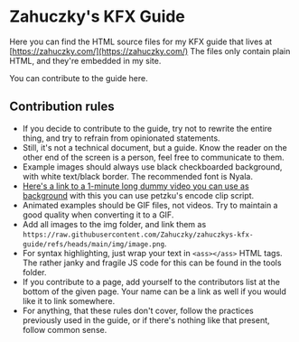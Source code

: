 # Zahuczky's KFX Guide
Here you can find the HTML source files for my KFX guide that lives at [https://zahuczky.com/](https://zahuczky.com/)
The files only contain plain HTML, and they're embedded in my site.

You can contribute to the guide here.
## Contribution rules
- If you decide to contribute to the guide, try not to rewrite the entire thing, and try to refrain from opinionated statements.
- Still, it's not a technical document, but a guide. Know the reader on the other end of the screen is a person, feel free to communicate to them.
- Example images should always use black checkboarded background, with white text/black border. The recommended font is Nyala. 
- [Here's a link to a 1-minute long dummy video you can use as background](https://files.catbox.moe/zyzj6l.mp4) with this you can use petzku's encode clip script.
- Animated examples should be GIF files, not videos. Try to maintain a good quality when converting it to a GIF.
- Add all images to the img folder, and link them as `https://raw.githubusercontent.com/Zahuczky/zahuczkys-kfx-guide/refs/heads/main/img/image.png`. 
- For syntax highlighting, just wrap your text in `<ass></ass>` HTML tags. The rather janky and fragile JS code for this can be found in the tools folder.
- If you contribute to a page, add yourself to the contributors list at the bottom of the given page. Your name can be a link as well if you would like it to link somewhere. 
- For anything, that these rules don't cover, follow the practices previously used in the guide, or if there's nothing like that present, follow common sense.
